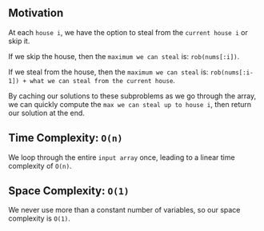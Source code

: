 ## Motivation
At each `house i`, we have the option to steal from the `current house i` or skip it. 

If we skip the house, then the `maximum we can steal` is:
	`rob(nums[:i])`.

If we steal from the house, then the `maximum we can steal` is: 
	`rob(nums[:i-1]) + what we can steal from the current house`.

By caching our solutions to these subproblems as we go through the array, we can quickly compute the `max we can steal up to house i`, then return our solution at the end. 

## Time Complexity: `O(n)`
We loop through the entire `input array` once, leading to a linear time complexity of `O(n)`.

## Space Complexity: `O(1)`
We never use more than a constant number of variables, so our space complexity is `O(1)`.